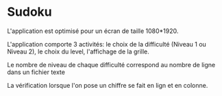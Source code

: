 # Sudoku

L'application est optimisé pour un écran de taille 1080*1920.

L'application comporte 3 activités: le choix de la difficulté (Niveau 1 ou Niveau 2), 
                                    le choix du level,
                                    l'affichage de la grille.

Le nombre de niveau de chaque difficulté correspond au nombre de ligne dans un fichier texte

La vérification lorsque l'on pose un chiffre se fait en lign et en colonne.
